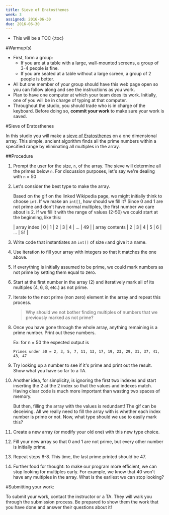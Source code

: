 ```yaml
---
title: Sieve of Eratosthenes
week: 3
assigned: 2016-06-30
due: 2016-06-30
---
```


* This will be a TOC
{:toc}

#Warmup(s)

* First, form a group:
  * If you are at a table with a large, wall-mounted screens, a group of 3-4 people is fine.
  * If you are seated at a table without a large screen, a group of 2 people is better.
* All but one member of your group should have this web page open so you can follow along and see the instructions as you work.
* Plan to have one computer at which your team does its work. Initially, one of you will be in charge of typing at that computer.
* Throughout the studio, you should trade who is in charge of the keyboard. Before doing so, **commit your work** to make sure your work is saved.

#Sieve of Eratosthenes

In this studio you will make a [sieve of Eratosthenes](https://en.wikipedia.org/wiki/Sieve_of_Eratosthenes)
on a one dimensional array. This simple, ancient algorithm finds all the prime numbers within a specified range by 
eliminating all multiples in the array. 

##Procedure

1. Prompt the user for the size, `n`, of the array. The sieve will determine all the primes below `n`. 
For discussion purposes, let's say we're dealing with `n` = 50

2. Let's consider the best type to make the array. 

	Based on the gif on the linked Wikipedia page, we might initially think to choose `int`. If we make an 
	`int[]`, how should we fill it? Since 0 and 1 are not prime and don't have normal multiples, the first
	number we care about is 2. If we fill it with the range of values (2-50) we could start at the beginning, like this:

	| array index | 0 | 1 | 2 | 3 | 4 | ... | 49 |
	| array contents | 2 | 3 | 4 | 5 | 6 | ... | 51 |


3. Write code that instantiates an `int[]` of size `n`and give it a name. 

4. Use iteration to fill your array with integers so that it matches the one above. 

5. If everything is initially assumed to be prime, we could mark numbers as not prime by setting them equal to zero.

6. Start at the first number in the array (2) and iteratively mark all of its multiples (4, 6, 8, etc.) as 
not prime.

7. Iterate to the next prime (non zero) element in the array and repeat this process.

	> Why should we not bother finding multiples of numbers that we previously marked as not prime? 

8. Once you have gone through the whole array, anything remaining is a prime number. Print out these numbers. 
	
	Ex: for n = 50 the expected output is
	
	```
	Primes under 50 = 2, 3, 5, 7, 11, 13, 17, 19, 23, 29, 31, 37, 41, 43, 47
	```
	
9. Try looking up a number to see if it's prime and print out the result. Show what you have so far to a TA.

10. Another idea, for simplicity, is ignoring the first two indexes and start inserting the 2 at the 2 index so that 
the values and indexes match. Having clear code is much more important than wasting two spaces of memory. 

	But then, filling the array with the values is redundant! The gif can be deceiving. All we really need 
	to fill the array with is whether each index number is prime or not. Now, what type should we use to easily mark this?

11. Create a new array (or modify your old one) with this new type choice.

12. Fill your new array so that 0 and 1 are not prime, but every other number is initially prime.

13. Repeat steps 6-8. This time, the last prime printed should be 47.

14. Further food for thought: to make our program more efficient, we can stop looking for multiples early. For example, 
we know that 40 won't have any multiples in the array. What is the earliest we can stop looking?

#Submitting your work:

To submit your work, contact the instructor or a TA. They will walk you through the submission process. Be prepared to show them the work that you have done and answer their questions about it!
